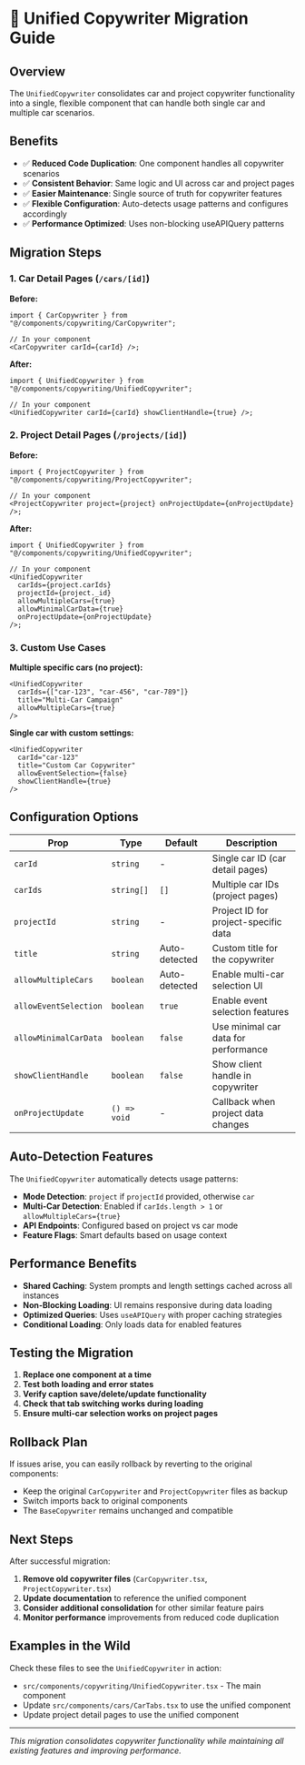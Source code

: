 # 🚀 Unified Copywriter Migration Guide

## Overview

The `UnifiedCopywriter` consolidates car and project copywriter functionality into a single, flexible component that can handle both single car and multiple car scenarios.

## Benefits

- ✅ **Reduced Code Duplication**: One component handles all copywriter scenarios
- ✅ **Consistent Behavior**: Same logic and UI across car and project pages
- ✅ **Easier Maintenance**: Single source of truth for copywriter features
- ✅ **Flexible Configuration**: Auto-detects usage patterns and configures accordingly
- ✅ **Performance Optimized**: Uses non-blocking useAPIQuery patterns

## Migration Steps

### 1. Car Detail Pages (`/cars/[id]`)

**Before:**

```tsx
import { CarCopywriter } from "@/components/copywriting/CarCopywriter";

// In your component
<CarCopywriter carId={carId} />;
```

**After:**

```tsx
import { UnifiedCopywriter } from "@/components/copywriting/UnifiedCopywriter";

// In your component
<UnifiedCopywriter carId={carId} showClientHandle={true} />;
```

### 2. Project Detail Pages (`/projects/[id]`)

**Before:**

```tsx
import { ProjectCopywriter } from "@/components/copywriting/ProjectCopywriter";

// In your component
<ProjectCopywriter project={project} onProjectUpdate={onProjectUpdate} />;
```

**After:**

```tsx
import { UnifiedCopywriter } from "@/components/copywriting/UnifiedCopywriter";

// In your component
<UnifiedCopywriter
  carIds={project.carIds}
  projectId={project._id}
  allowMultipleCars={true}
  allowMinimalCarData={true}
  onProjectUpdate={onProjectUpdate}
/>;
```

### 3. Custom Use Cases

**Multiple specific cars (no project):**

```tsx
<UnifiedCopywriter
  carIds={["car-123", "car-456", "car-789"]}
  title="Multi-Car Campaign"
  allowMultipleCars={true}
/>
```

**Single car with custom settings:**

```tsx
<UnifiedCopywriter
  carId="car-123"
  title="Custom Car Copywriter"
  allowEventSelection={false}
  showClientHandle={true}
/>
```

## Configuration Options

| Prop                  | Type         | Default       | Description                          |
| --------------------- | ------------ | ------------- | ------------------------------------ |
| `carId`               | `string`     | -             | Single car ID (car detail pages)     |
| `carIds`              | `string[]`   | `[]`          | Multiple car IDs (project pages)     |
| `projectId`           | `string`     | -             | Project ID for project-specific data |
| `title`               | `string`     | Auto-detected | Custom title for the copywriter      |
| `allowMultipleCars`   | `boolean`    | Auto-detected | Enable multi-car selection UI        |
| `allowEventSelection` | `boolean`    | `true`        | Enable event selection features      |
| `allowMinimalCarData` | `boolean`    | `false`       | Use minimal car data for performance |
| `showClientHandle`    | `boolean`    | `false`       | Show client handle in copywriter     |
| `onProjectUpdate`     | `() => void` | -             | Callback when project data changes   |

## Auto-Detection Features

The `UnifiedCopywriter` automatically detects usage patterns:

- **Mode Detection**: `project` if `projectId` provided, otherwise `car`
- **Multi-Car Detection**: Enabled if `carIds.length > 1` or `allowMultipleCars={true}`
- **API Endpoints**: Configured based on project vs car mode
- **Feature Flags**: Smart defaults based on usage context

## Performance Benefits

- **Shared Caching**: System prompts and length settings cached across all instances
- **Non-Blocking Loading**: UI remains responsive during data loading
- **Optimized Queries**: Uses `useAPIQuery` with proper caching strategies
- **Conditional Loading**: Only loads data for enabled features

## Testing the Migration

1. **Replace one component at a time**
2. **Test both loading and error states**
3. **Verify caption save/delete/update functionality**
4. **Check that tab switching works during loading**
5. **Ensure multi-car selection works on project pages**

## Rollback Plan

If issues arise, you can easily rollback by reverting to the original components:

- Keep the original `CarCopywriter` and `ProjectCopywriter` files as backup
- Switch imports back to original components
- The `BaseCopywriter` remains unchanged and compatible

## Next Steps

After successful migration:

1. **Remove old copywriter files** (`CarCopywriter.tsx`, `ProjectCopywriter.tsx`)
2. **Update documentation** to reference the unified component
3. **Consider additional consolidation** for other similar feature pairs
4. **Monitor performance** improvements from reduced code duplication

## Examples in the Wild

Check these files to see the `UnifiedCopywriter` in action:

- `src/components/copywriting/UnifiedCopywriter.tsx` - The main component
- Update `src/components/cars/CarTabs.tsx` to use the unified component
- Update project detail pages to use the unified component

---

_This migration consolidates copywriter functionality while maintaining all existing features and improving performance._
